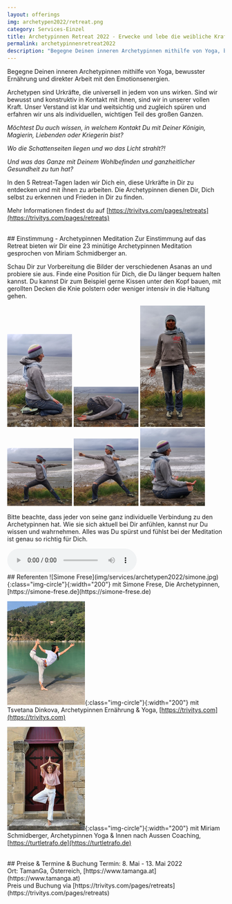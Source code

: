 ```yaml
---
layout: offerings
img: archetypen2022/retreat.png
category: Services-Einzel
title: Archetypinnen Retreat 2022 - Erwecke und lebe die weibliche Kraft in Dir
permalink: archetypinnenretreat2022
description: "Begegne Deinen inneren Archetypinnen mithilfe von Yoga, bewusster Ernährung und direkter Arbeit mit den Emotionsenergien.<br><b>8. Mai - 13. Mai 2022 in TamanGa, Österreich</b>"
---
```


Begegne Deinen inneren Archetypinnen mithilfe von Yoga, bewusster Ernährung und direkter Arbeit mit den Emotionsenergien.

Archetypen sind Urkräfte, die universell in jedem von uns wirken. Sind wir bewusst und konstruktiv in Kontakt mit ihnen, sind wir in unserer vollen Kraft. Unser Verstand ist klar und weitsichtig und zugleich spüren und erfahren wir uns als individuellen, wichtigen Teil des großen Ganzen.

*Möchtest Du auch wissen, in welchem Kontakt Du mit Deiner Königin, Magierin, Liebenden oder Kriegerin bist?*

*Wo die Schattenseiten liegen und wo das Licht strahlt?!*

*Und was das Ganze mit Deinem Wohlbefinden und ganzheitlicher Gesundheit zu tun hat?*

In den 5 Retreat-Tagen laden wir Dich ein, diese Urkräfte in Dir zu entdecken und mit ihnen zu arbeiten. Die Archetypinnen dienen Dir, Dich selbst zu erkennen und Frieden in Dir zu finden.

Mehr Informationen findest du auf [https://trivitys.com/pages/retreats](https://trivitys.com/pages/retreats)

<br>
## Einstimmung - Archetypinnen Meditation
Zur Einstimmung auf das Retreat bieten wir Dir eine 23 minütige Archetypinnen Meditation gesprochen von
Miriam Schmidberger an.

Schau Dir zur Vorbereitung die Bilder der verschiedenen Asanas an und probiere sie aus. Finde eine Position für Dich, die Du länger bequem halten kannst. Du kannst Dir zum Beispiel gerne Kissen unter den Kopf bauen, mit gerollten Decken die Knie polstern oder weniger intensiv in die Haltung gehen.


<img class="img-rounded" width=150 src="/img/services/archetypen2022/meditation/fersensitz.jpg">
<img class="img-rounded" width=150 src="/img/services/archetypen2022/meditation/kind.jpg">
<img class="img-rounded" width=150 src="/img/services/archetypen2022/meditation/stand.jpg">
<img class="img-rounded" width=150 src="/img/services/archetypen2022/meditation/krieger.jpg">
<img class="img-rounded" width=150 src="/img/services/archetypen2022/meditation/bogen.jpg">
<img class="img-rounded" width=150 src="/img/services/archetypen2022/meditation/koenigin.jpg">

Bitte beachte, dass jeder von seine ganz individuelle Verbindung zu den Archetypinnen hat. Wie sie sich aktuell bei Dir anfühlen, kannst nur Du wissen und wahrnehmen. Alles was Du spürst und fühlst bei der Meditation ist genau so richtig für Dich.

<audio controls>
  <source src="assets/archetypinnenmeditation_v2.mp3" type="audio/mpeg">
Your browser does not support the audio element.
</audio>

<br>
## Referenten
![Simone Frese](img/services/archetypen2022/simone.jpg){:class="img-circle"}{:width="200"}
mit Simone Frese, Die Archetypinnen, [https://simone-frese.de](https://simone-frese.de)

![Tsvetana Dinkova](img/services/archetypen2022/tana.jpg){:class="img-circle"}{:width="200"}
mit Tsvetana Dinkova, Archetypinnen Ernährung & Yoga, [https://trivitys.com](https://trivitys.com)

![Miriam Schmidberger](img/services/archetypen2022/miriam.jpg){:class="img-circle"}{:width="200"}
mit Miriam Schmidberger, Archetypinnen Yoga & Innen nach Aussen Coaching, [https://turtletrafo.de](https://turtletrafo.de)

<br>
## Preise & Termine & Buchung
Termin: 8. Mai - 13. Mai 2022<br>
Ort: TamanGa, Österreich, [https://www.tamanga.at](https://www.tamanga.at)<br>
Preis und Buchung via [https://trivitys.com/pages/retreats](https://trivitys.com/pages/retreats)
